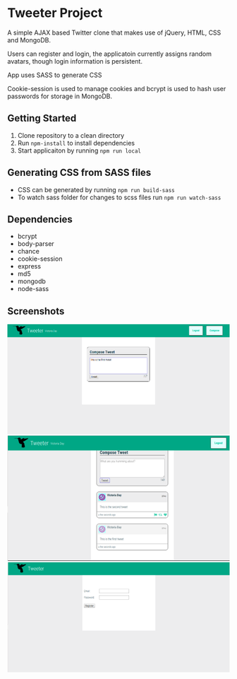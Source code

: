 # Tweeter Project

A simple AJAX based Twitter clone that makes use of jQuery, HTML, CSS and MongoDB.

Users can register and login, the applicatoin currently assigns random avatars, though login information is persistent.

App uses SASS to generate CSS

Cookie-session is used to manage cookies and bcrypt is used to hash user passwords for storage in MongoDB.

## Getting Started

1.  Clone repository to a clean directory
2.  Run `npm-install` to install dependencies
3.  Start applicaiton by running `npm run local`

## Generating CSS from SASS files
- CSS can be generated by running `npm run build-sass`
- To watch sass folder for changes to scss files run `npm run watch-sass`

## Dependencies

- bcrypt
- body-parser
- chance
- cookie-session
- express
- md5
- mongodb
- node-sass

## Screenshots

!["Screen one"](https://github.com/popnfresh234/tweeter/blob/master/docs/screen_one.png)
!["Screen two"](https://github.com/popnfresh234/tweeter/blob/master/docs/screen_two.png)
!["Screen three"](https://github.com/popnfresh234/tweeter/blob/master/docs/screen_three.png)